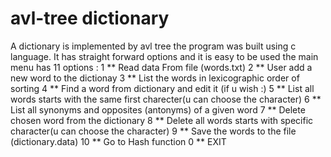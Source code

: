 # avl-tree dictionary
A dictionary is implemented by avl tree
the program was built using c language. It has straight forward options and it is easy to be used 
the main menu has 11 options :
1  ** Read data From file (words.txt) 
 2  ** User add a new word to the dictionay 
3  ** List the words in lexicographic order of sorting 
4  ** Find a word from dictionary and edit it (if u wish :) 
5  ** List all words starts with the same first charecter(u can choose the character)
6  ** List all synonyms and opposites (antonyms) of a given word 
7  ** Delete chosen word from the dictionary 
8  ** Delete all words starts with specific character(u can choose the character)
9  ** Save the words to the file (dictionary.data)
10 ** Go to Hash function 
0  ** EXIT 

